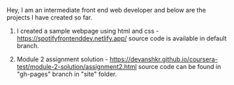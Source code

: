 Hey, I am an intermediate front end web developer and below are the projects I have created so far.

1) I created a sample webpage using html and css - https://spotifyfrontenddev.netlify.app/
source code is available in default branch.

2) Module 2 assignment solution - https://devanshkr.github.io/coursera-test/module-2-solution/assignment2.html
source code can be found in "gh-pages" branch in "site" folder.
 
